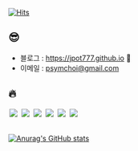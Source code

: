 <div>

[![Hits](https://hits.seeyoufarm.com/api/count/incr/badge.svg?url=https%3A%2F%2Fgithub.com%2FJpot777&count_bg=%23F2C800&title_bg=%23484848&icon=&icon_color=%23E7E7E7&title=%E2%AD%90%EF%B8%8F+visitors&edge_flat=false)](https://hits.seeyoufarm.com)

## 😎
- 블로그 : https://jpot777.github.io 👾
- 이메일 : psymchoi@gmail.com

## 🔥
<img src = "https://img.shields.io/badge/-C-black?style=flat&logo=c%2B%2B" style="height : auto; margin-left : 2px; margin-right : 2px;"/> 
<img src = "https://img.shields.io/badge/-C++-black?style=flat&logo=c%2B%2B" style="height : auto; margin-left : 2px; margin-right : 2px;"/> 
<img src = "https://img.shields.io/badge/-C%23%20-black?style=flat&logo=C%20Sharp" style="height : auto; margin-left : 2px; margin-right : 2px;"/> 
<img src="https://img.shields.io/badge/unity%20-%23000000.svg?&style=flat&logo=unity&logoColor=white" style="height : auto; margin-left : 2px; margin-right : 2px;"/> 
<img src="https://img.shields.io/badge/git-F05032?style=flat-square&logo=git&logoColor=white" style="height : auto; margin-left : 2px; margin-right : 2px;"/> 
<img src="https://img.shields.io/badge/Firebase-FFCA28?style=flat-square&logo=Firebase&logoColor=white" style="height : auto; margin-left : 2px; margin-right : 2px;"/>
<br>
<br>
  
[![Anurag's GitHub stats](https://github-readme-stats.vercel.app/api?username=JPot777&count_private=true&theme=merko)](https://github.com/JPot777/github-readme-stats)
</div>
